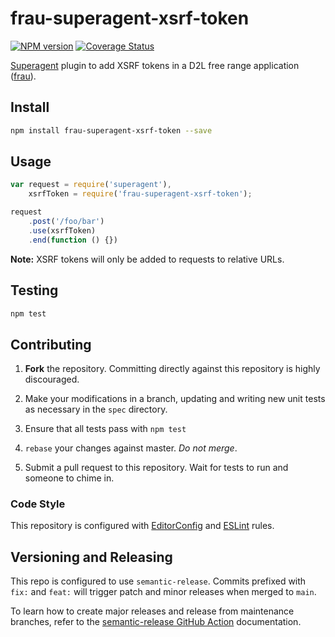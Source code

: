 # frau-superagent-xsrf-token

[![NPM version][npm-image]][npm-url]
[![Coverage Status][coverage-image]][coverage-url]

[Superagent][superagent] plugin to add XSRF tokens in a D2L free range
application ([frau](https://www.npmjs.com/browse/keyword/frau)).

## Install
```sh
npm install frau-superagent-xsrf-token --save
```

## Usage
```js
var request = require('superagent'),
	xsrfToken = require('frau-superagent-xsrf-token');

request
	.post('/foo/bar')
	.use(xsrfToken)
	.end(function () {})
```

__Note:__ XSRF tokens will only be added to requests to relative URLs.

## Testing

```bash
npm test
```


## Contributing

1. **Fork** the repository. Committing directly against this repository is
   highly discouraged.

2. Make your modifications in a branch, updating and writing new unit tests
   as necessary in the `spec` directory.

3. Ensure that all tests pass with `npm test`

4. `rebase` your changes against master. *Do not merge*.

5. Submit a pull request to this repository. Wait for tests to run and someone
   to chime in.

### Code Style

This repository is configured with [EditorConfig][EditorConfig] and
[ESLint][ESLint] rules.

## Versioning and Releasing

This repo is configured to use `semantic-release`. Commits prefixed with `fix:` and `feat:` will trigger patch and minor releases when merged to `main`.

To learn how to create major releases and release from maintenance branches, refer to the [semantic-release GitHub Action](https://github.com/BrightspaceUI/actions/tree/main/semantic-release) documentation.

[npm-url]: https://www.npmjs.org/package/frau-superagent-xsrf-token
[npm-image]: https://img.shields.io/npm/v/frau-superagent-xsrf-token.svg
[coverage-url]: https://coveralls.io/r/Brightspace/frau-superagent-xsrf-token?branch=master
[coverage-image]: https://img.shields.io/coveralls/Brightspace/frau-superagent-xsrf-token.svg

[superagent]: https://visionmedia.github.io/superagent/

[EditorConfig]: http://editorconfig.org/
[ESLint]: http://eslint.org
